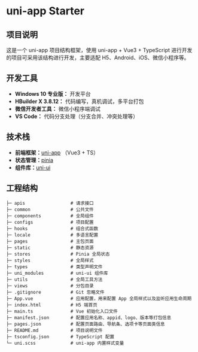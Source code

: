# uni-app Starter

## 项目说明

这是一个 uni-app 项目结构框架，使用 uni-app + Vue3 + TypeScript 进行开发的项目可采用该结构进行开发，主要适配 H5、Android、iOS、微信小程序等。

## 开发工具

- **Windows 10 专业版：** 开发平台
- **HBuilder X 3.8.12：** 代码编写，真机调试，多平台打包
- **微信开发者工具：** 微信小程序端调试
- **VS Code：** 代码分支处理（分支合并、冲突处理等）

## 技术栈

- **前端框架：**[uni-app](https://uniapp.dcloud.net.cn/) （Vue3 + TS）
- **状态管理：**[pinia](https://pinia.vuejs.org/zh/)
- **组件库：**[uni-ui](https://uniapp.dcloud.net.cn/component/uniui/uni-ui.html)

## 工程结构

```
├─ apis                 # 请求接口
├─ common               # 公共文件
├─ components           # 全局组件
├─ configs           	# 项目配置
├─ hooks                # 组合式函数
├─ locale               # 多语言配置
├─ pages                # 主包页面
├─ static               # 静态资源
├─ stores               # Pinia 全局状态
├─ styles               # 全局样式
├─ types                # 类型声明文件
├─ uni_modules          # uni-ui 组件库
├─ utils                # 全局工具方法
├─ views                # 分包目录
├─ .gitignore           # Git 忽略文件
├─ App.vue              # 应用配置，用来配置 App 全局样式以及监听应用生命周期
├─ index.html           # H5 端首页
├─ main.ts              # Vue 初始化入口文件
├─ manifest.json        # 配置应用名称、appid、logo、版本等打包信息
├─ pages.json           # 配置页面路由、导航条、选项卡等页面类信息
├─ README.md            # 项目说明文件
├─ tsconfig.json        # TypeScript 配置
└─ uni.scss             # uni-app 内置样式变量
```
